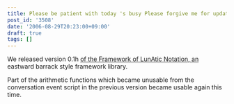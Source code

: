```yaml
---
title: Please be patient with today 's busy Please forgive me for updates only
post_id: '3508'
date: '2006-08-29T20:23:00+09:00'
draft: true
tags: []
---
```


We released version 0.1h [of the Framework of LunAtic Notation, an](/tag/flan) eastward barrack style framework library.

Part of the arithmetic functions which became unusable from the conversation event script in the previous version became usable again this time.
